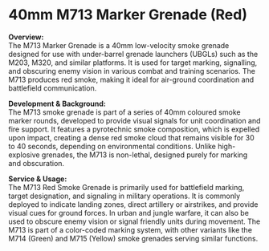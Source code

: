 # 40mm M713 Marker Grenade (Red)

**Overview:**\
The M713 Marker Grenade is a 40mm low-velocity smoke grenade designed for use with under-barrel grenade launchers (UBGLs) such as the M203, M320, and similar platforms. It is used for target marking, signalling, and obscuring enemy vision in various combat and training scenarios. The M713 produces red smoke, making it ideal for air-ground coordination and battlefield communication.

**Development & Background:**\
The M713 smoke grenade is part of a series of 40mm coloured smoke marker rounds, developed to provide visual signals for unit coordination and fire support. It features a pyrotechnic smoke composition, which is expelled upon impact, creating a dense red smoke cloud that remains visible for 30 to 40 seconds, depending on environmental conditions. Unlike high-explosive grenades, the M713 is non-lethal, designed purely for marking and obscuration.

**Service & Usage:**\
The M713 Red Smoke Grenade is primarily used for battlefield marking, target designation, and signaling in military operations. It is commonly deployed to indicate landing zones, direct artillery or airstrikes, and provide visual cues for ground forces. In urban and jungle warfare, it can also be used to obscure enemy vision or signal friendly units during movement. The M713 is part of a color-coded marking system, with other variants like the M714 (Green) and M715 (Yellow) smoke grenades serving similar functions.
